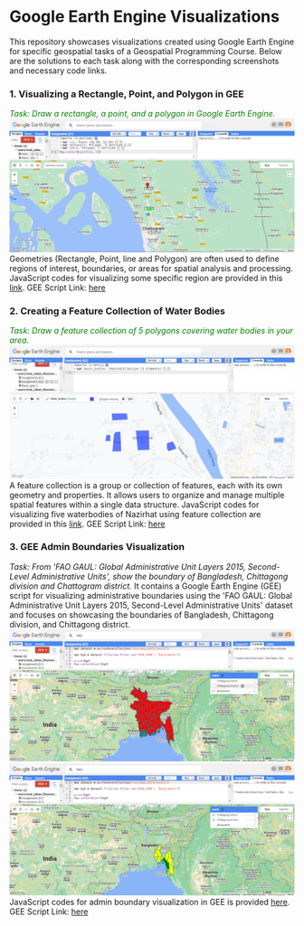 # Google Earth Engine Visualizations
This repository showcases visualizations created using Google Earth Engine for specific geospatial tasks of a Geospatial Programming Course. Below are the solutions to each task along with the corresponding screenshots and necessary code links. 
### 1. Visualizing a Rectangle, Point, and Polygon in GEE
*<font color="green">Task: Draw a rectangle, a point, and a polygon in Google Earth Engine.</font>*
![Model](https://github.com/Israt-Jahan-Shonom/Google_Earth_Engine/blob/main/Vector%20data%20in%20GEE/Assignment_8(1).JPG)
Geometries (Rectangle, Point, line and Polygon) are often used to define regions of interest, boundaries, or areas for spatial analysis and processing.
JavaScript codes for visualizing some specific region are provided in this [link](https://github.com/Israt-Jahan-Shonom/Google_Earth_Engine/blob/main/Vector%20data%20in%20GEE/GEE_8(1).js).
GEE Script Link: [here](https://code.earthengine.google.com/2f1dd5a3651da7b4322fe73a8c81d415)
### 2. Creating a Feature Collection of Water Bodies
*<font color="green">Task: Draw a feature collection of 5 polygons covering water bodies in your area.</font>*
![Model](https://github.com/Israt-Jahan-Shonom/Google_Earth_Engine/blob/main/Vector%20data%20in%20GEE/Assignment_8(2).JPG)
A feature collection is a group or collection of features, each with its own geometry and properties. It allows users to organize and manage multiple spatial features within a single data structure.
JavaScript codes for visualizing five waterbodies of Nazirhat using feature collection are provided in this [link](https://github.com/Israt-Jahan-Shonom/Google_Earth_Engine/blob/main/Vector%20data%20in%20GEE/GEE_8(2).js).
GEE Script Link: [here](https://code.earthengine.google.com/b8d3c3e092ec14c1fb3c400e017de45b)
### 3. GEE Admin Boundaries Visualization
*Task: From 'FAO GAUL: Global Administrative Unit Layers 2015, Second-Level Administrative Units', show the boundary of Bangladesh, Chittagong division and Chattogram district.*
It contains a Google Earth Engine (GEE) script for visualizing administrative boundaries using the 'FAO GAUL: Global Administrative Unit Layers 2015, Second-Level Administrative Units' dataset and focuses on showcasing the boundaries of Bangladesh, Chittagong division, and Chittagong district.
![Model](https://github.com/Israt-Jahan-Shonom/Google_Earth_Engine/blob/main/Vector%20data%20in%20GEE/Bangladesh.png)
![Model](https://github.com/Israt-Jahan-Shonom/Google_Earth_Engine/blob/main/Vector%20data%20in%20GEE/Chittagong.png)
JavaScript codes for admin boundary visualization in GEE is provided [here](https://github.com/Israt-Jahan-Shonom/Google_Earth_Engine/blob/main/Vector%20data%20in%20GEE/GEE_FAO_GAUL.js).
GEE Script Link: [here](https://code.earthengine.google.com/a1ea78987c64ebaab58922d4c03d4658)
